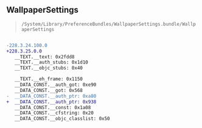 ## WallpaperSettings

> `/System/Library/PreferenceBundles/WallpaperSettings.bundle/WallpaperSettings`

```diff

-228.3.24.100.0
+228.3.25.0.0
   __TEXT.__text: 0x2fdd8
   __TEXT.__auth_stubs: 0x1d10
   __TEXT.__objc_stubs: 0x40

   __TEXT.__eh_frame: 0x1150
   __DATA_CONST.__auth_got: 0xe90
   __DATA_CONST.__got: 0x568
-  __DATA_CONST.__auth_ptr: 0xa80
+  __DATA_CONST.__auth_ptr: 0x938
   __DATA_CONST.__const: 0x1a08
   __DATA_CONST.__cfstring: 0x20
   __DATA_CONST.__objc_classlist: 0x50

```
